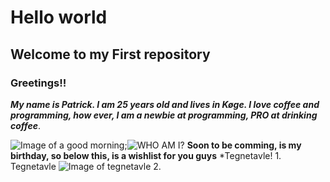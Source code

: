# Hello world #
## **Welcome to my First repository** ##
### Greetings!! ###
***My name is Patrick. I am 25 years old and lives in Køge.
I love coffee and programming, how ever, I am a newbie at programming, PRO at drinking coffee***.

![Image of a good morning](https://media2.giphy.com/media/f3FoIzAbLy5sA/200.webp?cid=790b76112e0c7125eea97e9fff91e3bb99d690c3b461e78a&rid=200.webp);![WHO AM I?](https://media2.giphy.com/media/l1KVb2dUcmuGG4tby/100.webp?cid=790b761126f7c59f189f294a3d345d3daf829b9453863189&rid=100.webp)
**Soon to be comming, is my birthday, so below this, is a wishlist for you guys**
*Tegnetavle! 1. Tegnetavle ![Image of tegnetavle](https://www.pricerunner.dk/product/640x640/1868934762/Wacom-Intuos-Small.jpg?c=0.7)
2.
